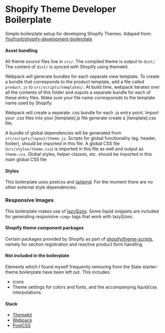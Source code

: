 # Shopify Theme Developer Boilerplate
Simple boilerplate setup for developing Shopify Themes.
Adaped from: [Youfront/shopify-development-boilerplate](https://github.com/Youfront/shopify-development-boilerplate)

#### Asset bundling
All theme source files live in `src/`. The compiled theme is output to `dist/`. The content of `dist/` is synced with Shopify using themekit.

Webpack will generate bundles for each separate view template. To create a bundle that corresponds to the product template, add a file called `product.js` to `src/scripts/templates/`. At build time, webpack iterates over all the contents of this folder and ouputs a separate bundle for each of these entry files. Make sure your file name corresponsds to the template name used by Shopify.

Webpack will create a separate .css bundle for each .js entry point. Import your .css files into your [template].js file generate create a [template].css file.

A bundle of global dependencies will be generated from `src/scripts/layout/theme.js`. Scripts for global functionality (eg. header, footer), should be imported in this file. A global CSS file (`src/styles/theme.css`) is imported in this file as well and output as `theme.css`. Global styles, helper classes, etc. should be imported in this main global CSS file

#### Styles
This boilerplate uses postcss and [tailwind](https://tailwindcss.com/). For the moment there are no other external style dependencies.

### Responsive Images
This boilerplate makes use of [lazySizes](http://afarkas.github.io/lazysizes/rias/). Some liquid snippets are included for generating responsive `<img>` tags that work with lazySizes.

#### Shopify theme component packages
Certain packages provided by Shopify as part of [shopify/theme-scripts](https://github.com/Shopify/theme-scripts/), namely for section registration and reactive product form handling.

#### Not included in the boilerplate
Elements which I found myself frequently removing from the Slate starter-theme boilerplate have been left out. This includes:
- icons
- Theme settings for colors and fonts, and the accompanying liquid/css interpolations.

#### Stack
- [Themekit](https://github.com/Shopify/themekit)
- [Webpack](https://webpack.js.org/)
- [PostCSS](https://postcss.org/)
